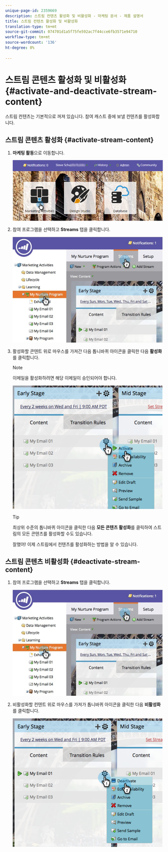 ```yaml
---
unique-page-id: 2359669
description: 스트림 컨텐츠 활성화 및 비활성화 - 마케팅 문서 - 제품 설명서
title: 스트림 컨텐츠 활성화 및 비활성화
translation-type: tm+mt
source-git-commit: 074701d1a5f75fe592ac7f44cce6fb3571e94710
workflow-type: tm+mt
source-wordcount: '136'
ht-degree: 0%

---
```



# 스트림 콘텐츠 활성화 및 비활성화 {#activate-and-deactivate-stream-content}

스트림 컨텐츠는 기본적으로 꺼져 있습니다. 참여 캐스트 중에 보낼 컨텐츠를 활성화합니다.

## 스트림 콘텐츠 활성화 {#activate-stream-content}

1. **마케팅 활동**&#x200B;으로 이동합니다.

   ![](assets/login-marketing-activities.png)

1. 참여 프로그램을 선택하고 **Streams** 탭을 클릭합니다.

   ![](assets/cloneasteam.jpg)

1. 활성화할 콘텐트 위로 마우스를 가져간 다음 톱니바퀴 아이콘을 클릭한 다음 **활성화**&#x200B;를 클릭합니다.

   >[!NOTE]
   >
   >이메일을 활성화하려면 해당 이메일이 승인되어야 합니다.

   ![](assets/image2014-9-15-16-3a33-3a42.png)

   >[!TIP]
   >
   >최상위 수준의 톱니바퀴 아이콘을 클릭한 다음 **모든 콘텐츠 활성화**&#x200B;를 클릭하여 스트림의 모든 콘텐츠를 활성화할 수도 있습니다.

   잘했어! 이제 스트림에서 컨텐츠를 활성화하는 방법을 알 수 있습니다.

## 스트림 콘텐츠 비활성화 {#deactivate-stream-content}

1. 참여 프로그램을 선택하고 **Streams** 탭을 클릭합니다.

   ![](assets/cloneasteam.jpg)

1. 비활성화할 컨텐트 위로 마우스를 가져가 톱니바퀴 아이콘을 클릭한 다음 **비활성화**&#x200B;를 클릭합니다.

   ![](assets/image2014-9-15-16-3a34-3a25.png)
